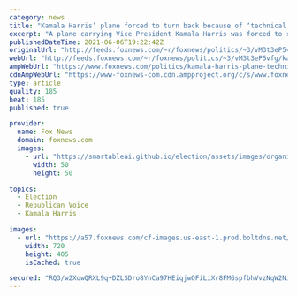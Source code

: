 ```yaml
---
category: news
title: "Kamala Harris’ plane forced to turn back because of ‘technical issue’"
excerpt: "A plane carrying Vice President Kamala Harris was forced to return to Joint Base Andrews in Maryland Sunday about 25 minutes after it had taken off for a trip to Guatemala and Mexico."
publishedDateTime: 2021-06-06T19:22:42Z
originalUrl: "http://feeds.foxnews.com/~r/foxnews/politics/~3/vM3t3eP5vfg/kamala-harris-plane-technical-issue"
webUrl: "http://feeds.foxnews.com/~r/foxnews/politics/~3/vM3t3eP5vfg/kamala-harris-plane-technical-issue"
ampWebUrl: "https://www.foxnews.com/politics/kamala-harris-plane-technical-issue.amp"
cdnAmpWebUrl: "https://www-foxnews-com.cdn.ampproject.org/c/s/www.foxnews.com/politics/kamala-harris-plane-technical-issue.amp"
type: article
quality: 185
heat: 185
published: true

provider:
  name: Fox News
  domain: foxnews.com
  images:
    - url: "https://smartableai.github.io/election/assets/images/organizations/foxnews.com-50x50.jpg"
      width: 50
      height: 50

topics:
  - Election
  - Republican Voice
  - Kamala Harris

images:
  - url: "https://a57.foxnews.com/cf-images.us-east-1.prod.boltdns.net/v1/static/694940094001/f435c28d-a781-48cf-8acb-5c51c8465a28/a33bccfb-e734-4dd0-ac2f-794c42400a0a/1280x720/match/720/405/image.jpg?ve=1&tl=1"
    width: 720
    height: 405
    isCached: true

secured: "RQ3/w2XowQRXL9q+DZLSDro8YnCa97HEiqjwOFiLiXr8FM6spfbhVvzNqW2NijfD2xahGMBkxvorOqgAJEbQ1tjilhJe4L+PczjXsvd/dIgqbSFYD0o6TD3NQ3zIz9oB+hEtdZis2NCgYMQhDx6McZmzcRCIA13eg9h09KvITywXlRJQ/OWjg6RnKq729kFy7ZAlrp4c3iuoh9f9JoNLbtsB2R9MgXJB97NylR5fHFJXtrrOcOnWSAgjxs3GAdxx8L5QUhI9MymhI4y8JQv/4dJYGE4Fpzn9qH+3Higb2khmdJ3EpuoGw7i3RGUpfif8qIVanEjkcUw2qqKzzD4t9mp7KCxekDacPXy6d57aJBY=;Q2kXF8UvKmvp3vUJ/bwH/g=="
---
```


